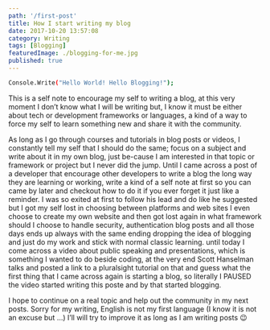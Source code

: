```yaml
---
path: '/first-post'
title: How I start writing my blog
date: 2017-10-20 13:57:08
category: Writing
tags: [Blogging]
featuredImage: ./blogging-for-me.jpg
published: true
---
```


``` bash
Console.Write("Hello World! Hello Blogging!");
```

This is a self note to encourage my self to writing a blog, at this very moment I don’t know what I will be writing but, I know it must be either about tech or development frameworks or languages, a kind of a way to force my self to learn something new and share it with the community.
<!-- more -->
As long as I go through courses and tutorials in blog posts or videos, I constantly tell my self that I should do the same; focus on a subject and write about it in my own blog, just be-cause I am interested in that topic or framework or project but I never did the jump. Until I came across a post of a developer that encourage other developers to write a blog the long way they are learning or working, write a kind of a self note at first so you can came by later and checkout how to do it if you ever forget it just like a reminder. I was so exited at first to follow his lead and do like he suggested but I got my self lost in choosing between platforms and web sites I even choose to create my own website and then got lost again in what framework should I choose to handle security, authentication blog posts and all those days ends up always with the same ending dropping the idea of blogging and just do my work and stick with normal classic learning. until today I come across a video about public speaking and presentations, which is something I wanted to do beside coding, at the very end Scott Hanselman talks and posted a link to a pluralsight tutorial on that and guess what the first thing that I came across again is starting a blog, so literally I PAUSED the video started writing this poste and by that started blogging.

I hope to continue on a real topic and help out the community in my next posts. Sorry for my writing, English is not my first language (I know it is not an excuse but …) I’ll will try to improve it as long as I am writing posts 😉
